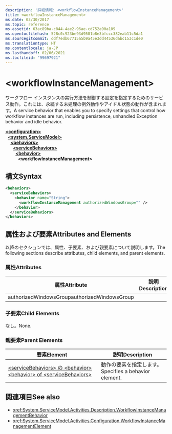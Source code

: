 ```yaml
---
description: '詳細情報: <workflowInstanceManagement>'
title: <workflowInstanceManagement>
ms.date: 03/30/2017
ms.topic: reference
ms.assetid: 63ac89ba-c844-4ae2-96ae-cd752a90a109
ms.openlocfilehash: 528c0c923be93d9581b8e3bfccc382eab11c5da1
ms.sourcegitcommit: ddf7edb67715a5b9a45e3dd44536dabc153c1de0
ms.translationtype: HT
ms.contentlocale: ja-JP
ms.lasthandoff: 02/06/2021
ms.locfileid: "99697921"
---
```

# \<workflowInstanceManagement>

<span data-ttu-id="d0022-102">ワークフロー インスタンスの実行方法を制御する設定を指定するためのサービス動作。これには、永続する未処理の例外動作やアイドル状態の動作が含まれます。</span><span class="sxs-lookup"><span data-stu-id="d0022-102">A service behavior that enables you to specify settings that control how workflow instances are run, including persistence, unhandled Exception behavior and idle behavior.</span></span>  
  
[**\<configuration>**](../configuration-element.md)\
&nbsp;&nbsp;[**\<system.ServiceModel>**](system-servicemodel-of-workflow.md)\
&nbsp;&nbsp;&nbsp;&nbsp;[**\<behaviors>**](behaviors-of-workflow.md)\
&nbsp;&nbsp;&nbsp;&nbsp;&nbsp;&nbsp;[**\<serviceBehaviors>**](servicebehaviors-of-workflow.md)\
&nbsp;&nbsp;&nbsp;&nbsp;&nbsp;&nbsp;&nbsp;&nbsp;[**\<behavior>**](behavior-of-servicebehaviors-of-workflow.md)\
&nbsp;&nbsp;&nbsp;&nbsp;&nbsp;&nbsp;&nbsp;&nbsp;&nbsp;&nbsp;**\<workflowInstanceManagement>**  
  
## <a name="syntax"></a><span data-ttu-id="d0022-103">構文</span><span class="sxs-lookup"><span data-stu-id="d0022-103">Syntax</span></span>  
  
```xml  
<behaviors>
  <serviceBehaviors>
    <behavior name="String">
      <workflowInstanceManagement authorizedWindowsGroup="" />
    </behavior>
  </serviceBehaviors>
</behaviors>  
```  
  
## <a name="attributes-and-elements"></a><span data-ttu-id="d0022-104">属性および要素</span><span class="sxs-lookup"><span data-stu-id="d0022-104">Attributes and Elements</span></span>  

 <span data-ttu-id="d0022-105">以降のセクションでは、属性、子要素、および親要素について説明します。</span><span class="sxs-lookup"><span data-stu-id="d0022-105">The following sections describe attributes, child elements, and parent elements.</span></span>  
  
### <a name="attributes"></a><span data-ttu-id="d0022-106">属性</span><span class="sxs-lookup"><span data-stu-id="d0022-106">Attributes</span></span>  
  
|<span data-ttu-id="d0022-107">属性</span><span class="sxs-lookup"><span data-stu-id="d0022-107">Attribute</span></span>|<span data-ttu-id="d0022-108">説明</span><span class="sxs-lookup"><span data-stu-id="d0022-108">Description</span></span>|  
|---------------|-----------------|  
|<span data-ttu-id="d0022-109">authorizedWindowsGroup</span><span class="sxs-lookup"><span data-stu-id="d0022-109">authorizedWindowsGroup</span></span>||  
  
### <a name="child-elements"></a><span data-ttu-id="d0022-110">子要素</span><span class="sxs-lookup"><span data-stu-id="d0022-110">Child Elements</span></span>  

 <span data-ttu-id="d0022-111">なし。</span><span class="sxs-lookup"><span data-stu-id="d0022-111">None.</span></span>  
  
### <a name="parent-elements"></a><span data-ttu-id="d0022-112">親要素</span><span class="sxs-lookup"><span data-stu-id="d0022-112">Parent Elements</span></span>  
  
|<span data-ttu-id="d0022-113">要素</span><span class="sxs-lookup"><span data-stu-id="d0022-113">Element</span></span>|<span data-ttu-id="d0022-114">説明</span><span class="sxs-lookup"><span data-stu-id="d0022-114">Description</span></span>|  
|-------------|-----------------|  
|[<span data-ttu-id="d0022-115">\<serviceBehaviors> の \<behavior></span><span class="sxs-lookup"><span data-stu-id="d0022-115">\<behavior> of \<serviceBehaviors></span></span>](behavior-of-servicebehaviors-of-workflow.md)|<span data-ttu-id="d0022-116">動作の要素を指定します。</span><span class="sxs-lookup"><span data-stu-id="d0022-116">Specifies a behavior element.</span></span>|  
  
## <a name="see-also"></a><span data-ttu-id="d0022-117">関連項目</span><span class="sxs-lookup"><span data-stu-id="d0022-117">See also</span></span>

- <xref:System.ServiceModel.Activities.Description.WorkflowInstanceManagementBehavior>
- <xref:System.ServiceModel.Activities.Configuration.WorkflowInstanceManagementElement>
